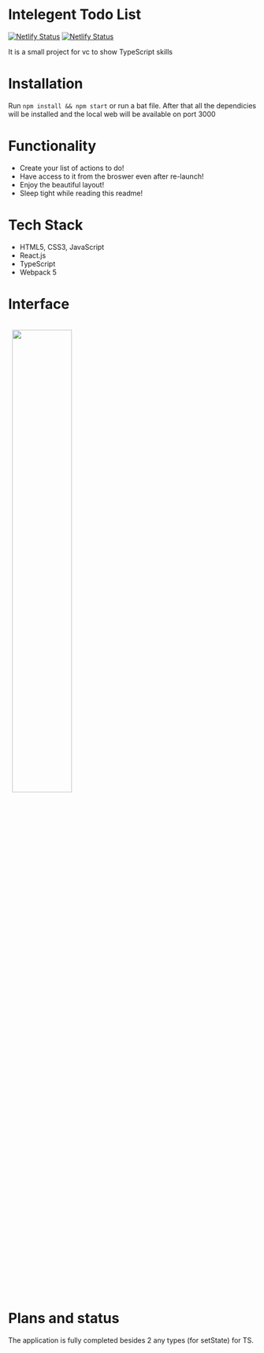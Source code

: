 # Intelegent Todo List
[![Netlify Status](https://api.netlify.com/api/v1/badges/e7ba90c3-c272-4ab1-8f40-4695542ed701/deploy-status)](https://app.netlify.com/sites/intelegitodocd/deploys)
[![Netlify Status](https://api.netlify.com/api/v1/badges/e7ba90c3-c272-4ab1-8f40-4695542ed701/deploy-status)](https://intelegenttodo.netlify.app/)

It is a small project for vc to show TypeScript skills

# Installation
Run `npm install && npm start` or run a bat file.
After that all the dependicies will be installed and the local web will be available on port 3000

# Functionality
* Create your list of actions to do!
* Have access to it from the broswer even after re-launch!
* Enjoy the beautiful layout!
* Sleep tight while reading this readme!

# Tech Stack
* HTML5, CSS3, JavaScript
* React.js
* TypeScript
* Webpack 5

# Interface
<div>
  <img style="margin:1rem 0.5rem"  width=49% src="https://user-images.githubusercontent.com/72499342/131697448-9be57fcf-73b0-4754-84ea-6b08393f71d1.png" />
</div>
<br>

# Plans and status
The application is fully completed besides 2 any types (for setState) for TS.
